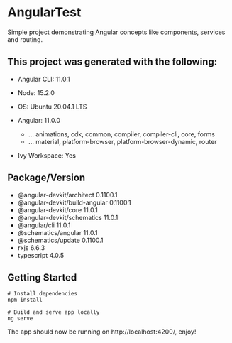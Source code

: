 # AngularTest

Simple project demonstrating Angular concepts like components, services and routing.

## This project was generated with the following:

* Angular CLI: 11.0.1
* Node: 15.2.0
* OS: Ubuntu 20.04.1 LTS

* Angular: 11.0.0
    * ... animations, cdk, common, compiler, compiler-cli, core, forms
    * ... material, platform-browser, platform-browser-dynamic, router
* Ivy Workspace: Yes

## Package/Version                        

* @angular-devkit/architect       0.1100.1
* @angular-devkit/build-angular   0.1100.1
* @angular-devkit/core            11.0.1
* @angular-devkit/schematics      11.0.1
* @angular/cli                    11.0.1
* @schematics/angular             11.0.1
* @schematics/update              0.1100.1
* rxjs                            6.6.3
* typescript                      4.0.5

## Getting Started

```
# Install dependencies
npm install

# Build and serve app locally
ng serve 
```
The app should now be running on http://localhost:4200/, enjoy!